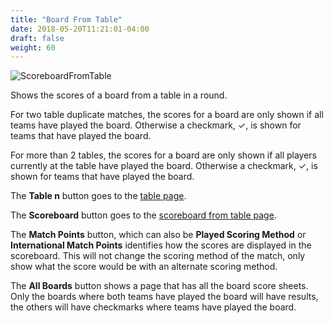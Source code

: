 ```yaml
---
title: "Board From Table"
date: 2018-05-20T11:21:01-04:00
draft: false
weight: 60
---
```


![ScoreboardFromTable](../images/gen/Duplicate/BoardFromTable.png)

Shows the scores of a board from a table in a round.

For two table duplicate matches, the scores for a board are only shown if all teams have played the board.
Otherwise a checkmark, &#10003;, is shown for teams that have played the board.

For more than 2 tables,
the scores for a board are only shown if all players currently at the table have played the board.  Otherwise a checkmark, &#10003;, is shown for teams that have played the board.

The **Table n** button goes to the [table page](table.html).

The **Scoreboard** button goes to the [scoreboard from table page](scoreboardfromtable.html).

The **Match Points** button, which can also be **Played Scoring Method** or **International Match Points** identifies how the scores are displayed in the scoreboard.  This will not change the scoring method of the match, only show what the score would be with an alternate scoring method.

The **All Boards** button shows a page that has all the board score sheets.  Only the boards where both teams have played the board will have results, the others will have checkmarks where teams have played the board.
